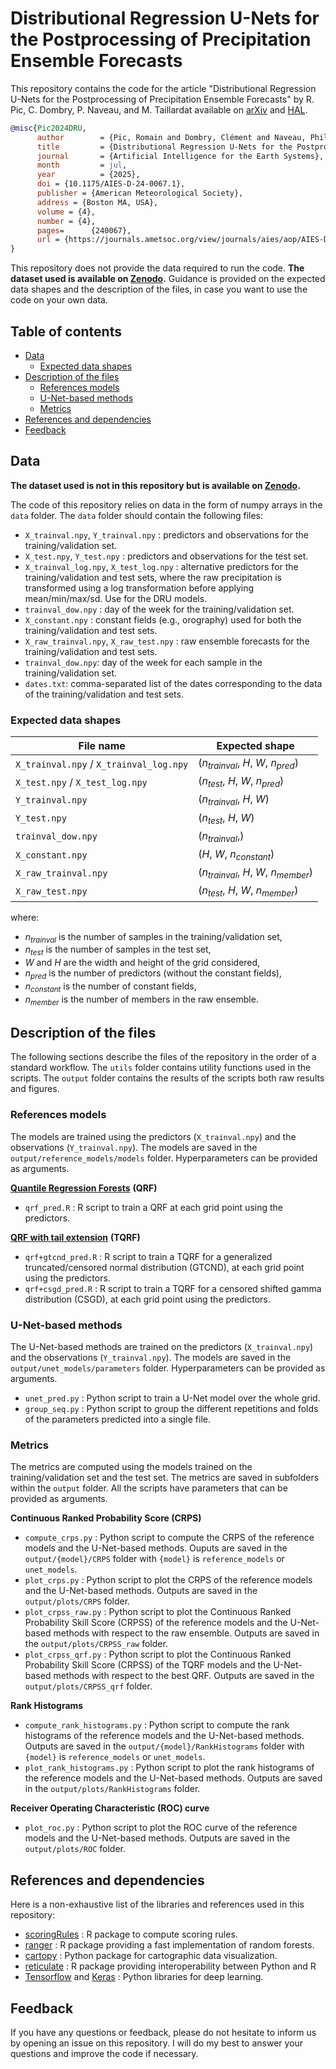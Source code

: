 # Distributional Regression U-Nets for the Postprocessing of Precipitation Ensemble Forecasts

This repository contains the code for the article "Distributional Regression U-Nets for the Postprocessing of Precipitation Ensemble Forecasts" by R. Pic, C. Dombry, P. Naveau, and M. Taillardat available on [arXiv](https://arxiv.org/abs/2407.02125) and [HAL](https://hal.archives-ouvertes.fr/hal-04631942).

```bibtex	
@misc{Pic2024DRU,
      author        = {Pic, Romain and Dombry, Clément and Naveau, Philippe and Taillardat, Maxime},
      title         = {Distributional Regression U-Nets for the Postprocessing of Precipitation Ensemble Forecasts},
      journal       = {Artificial Intelligence for the Earth Systems},
      month         = jul, 
      year          = {2025},
      doi = {10.1175/AIES-D-24-0067.1},
      publisher = {American Meteorological Society},
      address = {Boston MA, USA},
      volume = {4},
      number = {4},
      pages=      {240067},
      url = {https://journals.ametsoc.org/view/journals/aies/aop/AIES-D-24-0067.1/AIES-D-24-0067.1.xml},
}
```

This repository does not provide the data required to run the code. **The dataset used is available on [Zenodo](https://doi.org/10.5281/zenodo.15101664).** Guidance is provided on the expected data shapes and the description of the files, in case you want to use the code on your own data.

Table of contents
---
  - [Data](#data)
    - [Expected data shapes](#expected-data-shapes)
  - [Description of the files](#description-of-the-files)
    - [References models](#references-models)
    - [U-Net-based methods](#u-net-based-methods)
    - [Metrics](#metrics)
  - [References and dependencies](#references-and-dependencies)
  - [Feedback](#feedback)


## Data

**The dataset used is not in this repository but is available on [Zenodo](https://doi.org/10.5281/zenodo.15101664).**

The code of this repository relies on data in the form of numpy arrays in the `data` folder. The `data` folder should contain the following files:
- `X_trainval.npy`, `Y_trainval.npy` : predictors and observations for the training/validation set.
- `X_test.npy`, `Y_test.npy` : predictors and observations for the test set.
- `X_trainval_log.npy`, `X_test_log.npy` : alternative predictors for the training/validation and test sets, where the raw precipitation is transformed using a log transformation before applying mean/min/max/sd. Use for the DRU models.
- `trainval_dow.npy` : day of the week for the training/validation set.
- `X_constant.npy` : constant fields (e.g., orography) used for both the training/validation and test sets. 
- `X_raw_trainval.npy`, `X_raw_test.npy` : raw ensemble forecasts for the training/validation and test sets.
- `trainval_dow.npy`: day of the week for each sample in the training/validation set.
- `dates.txt`: comma-separated list of the dates corresponding to the data of the training/validation and test sets.


### Expected data shapes

| File name                               | Expected shape                           |
| --------------------------------------- | ---------------------------------------- |
| `X_trainval.npy` / `X_trainval_log.npy` | ($n_{trainval}$, $H$, $W$, $n_{pred}$)   |
| `X_test.npy` / `X_test_log.npy`         | ($n_{test}$, $H$, $W$, $n_{pred}$)       |
| `Y_trainval.npy`                        | ($n_{trainval}$, $H$, $W$)               |
| `Y_test.npy`                            | ($n_{test}$, $H$, $W$)                   |
| `trainval_dow.npy`                      | ($n_{trainval}$,)                        |
| `X_constant.npy`                        | ($H$, $W$, $n_{constant}$)               |
| `X_raw_trainval.npy`                    | ($n_{trainval}$, $H$, $W$, $n_{member}$) |
| `X_raw_test.npy`                        | ($n_{test}$, $H$, $W$, $n_{member}$)     |

where:
- $n_{trainval}$ is the number of samples in the training/validation set,
- $n_{test}$ is the number of samples in the test set,
- $W$ and $H$ are the width and height of the grid considered,
- $n_{pred}$ is the number of predictors (without the constant fields),
- $n_{constant}$ is the number of constant fields,
- $n_{member}$ is the number of members in the raw ensemble.

## Description of the files

The following sections describe the files of the repository in the order of a standard workflow. The `utils` folder contains utility functions used in the scripts. The `output` folder contains the results of the scripts both raw results and figures.

### References models

The models are trained using the predictors (`X_trainval.npy`) and the observations (`Y_trainval.npy`). The models are saved in the `output/reference_models/models` folder. Hyperparameters can be provided as arguments.

[**Quantile Regression Forests**](https://doi.org/10.1175/MWR-D-15-0260.1) **(QRF)**
- `qrf_pred.R` : R script to train a QRF at each grid point using the predictors. 

[**QRF with tail extension**](https://doi.org/10.1175/WAF-D-18-0149.1) **(TQRF)**
- `qrf+gtcnd_pred.R` : R script to train a TQRF for a generalized truncated/censored normal distribution (GTCND), at each grid point using the predictors.
- `qrf+csgd_pred.R` : R script to train a TQRF for a censored shifted gamma distribution (CSGD), at each grid point using the predictors.

### U-Net-based methods

The U-Net-based methods are trained on the predictors (`X_trainval.npy`)  and the observations (`Y_trainval.npy`). The models are saved in the `output/unet_models/parameters` folder. Hyperparameters can be provided as arguments.

- `unet_pred.py` : Python script to train a U-Net model over the whole grid.
- `group_seq.py` : Python script to group the different repetitions and folds of the parameters predicted into a single file.

### Metrics

The metrics are computed using the models trained on the training/validation set and the test set. The metrics are saved in subfolders within the `output` folder. All the scripts have parameters that can be provided as arguments.

**Continuous Ranked Probability Score (CRPS)**

- `compute_crps.py` : Python script to compute the CRPS of the reference models and the U-Net-based methods. Ouputs are saved in the `output/{model}/CRPS` folder with `{model}` is `reference_models` or `unet_models`.
- `plot_crps.py` : Python script to plot the CRPS of the reference models and the U-Net-based methods. Outputs are saved in the `output/plots/CRPS` folder.
- `plot_crpss_raw.py` : Python script to plot the Continuous Ranked Probability Skill Score (CRPSS) of the reference models and the U-Net-based methods with respect to the raw ensemble. Outputs are saved in the `output/plots/CRPSS_raw` folder.
- `plot_crpss_qrf.py` : Python script to plot the Continuous Ranked Probability Skill Score (CRPSS) of the TQRF models and the U-Net-based methods with respect to the best QRF. Outputs are saved in the `output/plots/CRPSS_qrf` folder.

**Rank Histograms**

- `compute_rank_histograms.py` : Python script to compute the rank histograms of the reference models and the U-Net-based methods. Outputs are saved in the `output/{model}/RankHistograms` folder with `{model}` is `reference_models` or `unet_models`.
- `plot_rank_histograms.py` : Python script to plot the rank histograms of the reference models and the U-Net-based methods. Outputs are saved in the `output/plots/RankHistograms` folder.

**Receiver Operating Characteristic (ROC) curve**

- `plot_roc.py` : Python script to plot the ROC curve of the reference models and the U-Net-based methods. Outputs are saved in the `output/plots/ROC` folder.  


## References and dependencies

Here is a non-exhaustive list of the libraries and references used in this repository:
- [scoringRules](https://github.com/FK83/scoringRules) : R package to compute scoring rules.
- [ranger](https://github.com/imbs-hl/ranger) : R package providing a fast implementation of random forests.
- [cartopy](https://scitools.org.uk/cartopy/docs/latest/) : Python package for cartographic data visualization.
- [reticulate](https://rstudio.github.io/reticulate/) : R package providing interoperability between Python and R
- [Tensorflow](https://www.tensorflow.org/) and [Keras](https://keras.io/) : Python libraries for deep learning.

## Feedback

If you have any questions or feedback, please do not hesitate to inform us by opening an issue on this repository. I will do my best to answer your questions and improve the code if necessary.
